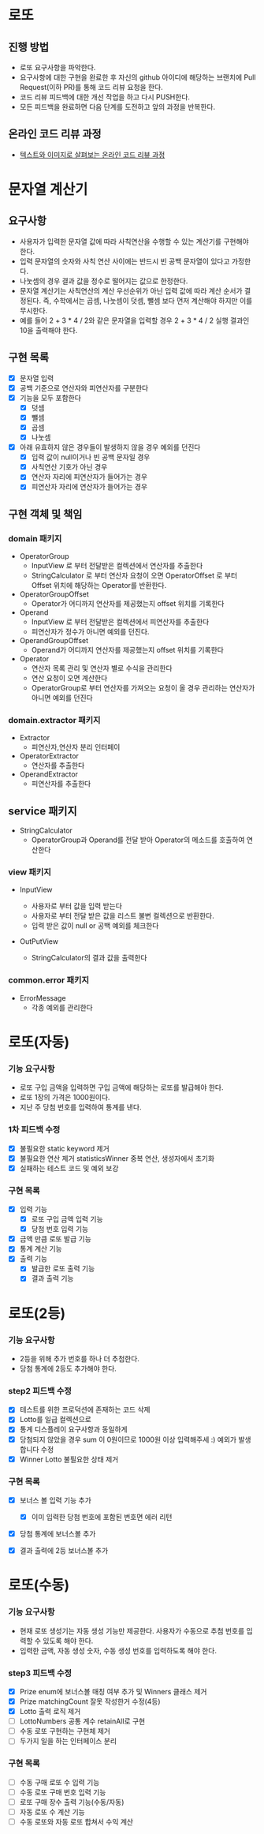 # 로또
## 진행 방법
* 로또 요구사항을 파악한다.
* 요구사항에 대한 구현을 완료한 후 자신의 github 아이디에 해당하는 브랜치에 Pull Request(이하 PR)를 통해 코드 리뷰 요청을 한다.
* 코드 리뷰 피드백에 대한 개선 작업을 하고 다시 PUSH한다.
* 모든 피드백을 완료하면 다음 단계를 도전하고 앞의 과정을 반복한다.

## 온라인 코드 리뷰 과정
* [텍스트와 이미지로 살펴보는 온라인 코드 리뷰 과정](https://github.com/next-step/nextstep-docs/tree/master/codereview)

# 문자열 계산기
## 요구사항

- 사용자가 입력한 문자열 값에 따라 사칙연산을 수행할 수 있는 계산기를 구현해야 한다.
- 입력 문자열의 숫자와 사칙 연산 사이에는 반드시 빈 공백 문자열이 있다고 가정한다.
- 나눗셈의 경우 결과 값을 정수로 떨어지는 값으로 한정한다.
- 문자열 계산기는 사칙연산의 계산 우선순위가 아닌 입력 값에 따라 계산 순서가 결정된다. 즉, 수학에서는 곱셈, 나눗셈이 덧셈, 뺄셈 보다 먼저 계산해야 하지만 이를 무시한다.
- 예를 들어 2 + 3 * 4 / 2와 같은 문자열을 입력할 경우 2 + 3 * 4 / 2 실행 결과인 10을 출력해야 한다.

## 구현 목록
- [x] 문자열 입력
- [x] 공백 기준으로 연산자와 피연산자를 구분한다
- [x] 기능을 모두 포함한다
    - [x] 덧셈
    - [x] 뺄셈
    - [x] 곱셈
    - [x] 나눗셈
- [x] 아래 유효하지 않은 경우들이 발생하지 않을 경우 예외를 던진다
    - [x] 입력 값이 null이거나 빈 공백 문자일 경우
    - [x] 사칙연산 기호가 아닌 경우
    - [x] 연산자 자리에 피연산자가 들어가는 경우 
    - [x] 피연산자 자리에 연산자가 들어가는 경우

## 구현 객체 및 책임

### domain 패키지
- OperatorGroup
  - InputView 로 부터 전달받은 컬렉션에서 연산자를 추출한다
  - StringCalculator 로 부터 연산자 요청이 오면 OperatorOffset 로 부터  Offset 위치에 해당하는 Operator를 반환한다.
- OperatorGroupOffset
  - Operator가 어디까지 연산자를 제공했는지 offset 위치를 기록한다
- Operand
  - InputView 로 부터 전달받은 컬렉션에서 피연산자를 추출한다
  - 피연산자가 정수가 아니면 예외를 던진다.
- OperandGroupOffset
  - Operand가 어디까지 연산자를 제공했는지 offset 위치를 기록한다
- Operator
  - 연산자 목록 관리 및 연산자 별로 수식을 관리한다
  - 연산 요청이 오면 계산한다
  - OperatorGroup로 부터 연산자를 가져오는 요청이 올 경우 관리하는 연산자가 아니면 예외를 던진다

### domain.extractor 패키지
- Extractor
  - 피연산자,연산자 분리 인터페이
- OperatorExtractor
  - 연산자를 추출한다
- OperandExtractor
  - 피연산자를 추출한다
## service 패키지
- StringCalculator
  - OperatorGroup과 Operand를 전달 받아 Operator의 메소드를 호출하여 연산한다
### view 패키지
- InputView
   - 사용자로 부터 값을 입력 받는다
   - 사용자로 부터 전달 받은 값을 리스트 불변 컬렉션으로 반환한다.
   - 입력 받은 값이 null or 공백 예외를 체크한다

- OutPutView
  - StringCalculator의 결과 값을 출력한다
  
### common.error 패키지
- ErrorMessage
  - 각종 예외를 관리한다

# 로또(자동)
### 기능 요구사항
- 로또 구입 금액을 입력하면 구입 금액에 해당하는 로또를 발급해야 한다.
- 로또 1장의 가격은 1000원이다.
- 지난 주 당첨 번호를 입력하여 통계를 낸다.


### 1차 피드백 수정
- [X] 불필요한 static keyword 제거
- [X] 불필요한 연산 제거 statisticsWinner 중복 연산, 생성자에서 초기화 
- [X] 실패하는 테스트 코드 및 예외 보강
### 구현 목록
- [X] 입력 기능
    - [X] 로또 구입 금액 입력 기능
    - [X] 당첨 번호 입력 기능
- [X] 금액 만큼 로또 발급 기능
- [X] 통계 계산 기능
- [X] 출력 기능
    - [X] 발급한 로또 출력 기능
    - [X] 결과 출력 기능

# 로또(2등)
### 기능 요구사항
- 2등을 위해 추가 번호를 하나 더 추첨한다.
- 당첨 통계에 2등도 추가해야 한다.

### step2 피드백 수정
- [X] 테스트를 위한 프로덕션에 존재하는 코드 삭제
- [X] Lotto를 일급 컬렉션으로 
- [X] 통계 디스플레이 요구사항과 동일하게
- [x] 당첨되지 않았을 경우 sum 이 0원이므로 1000원 이상 입력해주세 :) 예외가 발생합니다 수정
- [x] Winner Lotto 불필요한 상태 제거
### 구현 목록
- [x] 보너스 볼 입력 기능 추가
   -[x] 이미 입력한 당첨 번호에 포함된 번호면 에러 리턴
- [x] 당첨 통계에 보너스볼 추가
- [x] 결과 출력에 2등 보너스볼 추가


# 로또(수동)
### 기능 요구사항
- 현재 로또 생성기는 자동 생성 기능만 제공한다. 사용자가 수동으로 추첨 번호를 입력할 수 있도록 해야 한다.
- 입력한 금액, 자동 생성 숫자, 수동 생성 번호를 입력하도록 해야 한다.

### step3 피드백 수정
- [X] Prize enum에 보너스볼 매칭 여부 추가 및 Winners 클래스 제거 
- [X] Prize matchingCount 잘못 작성한거 수정(4등)
- [x] Lotto 출력 로직 제거
- [ ] LottoNumbers 공통 계수 retainAll로 구현 
- [ ] 수동 로또 구현하는 구현체 제거
- [ ] 두가지 일을 하는 인터페이스 분리
### 구현 목록
- [ ] 수동 구매 로또 수 입력 기능
- [ ] 수동 로또 구매 번호 입력 기능
- [ ] 로또 구매 장수 출력 기능(수동/자동)
- [ ] 자동 로또 수 계산 기능
- [ ] 수동 로또와 자동 로또 합쳐서 수익 계산